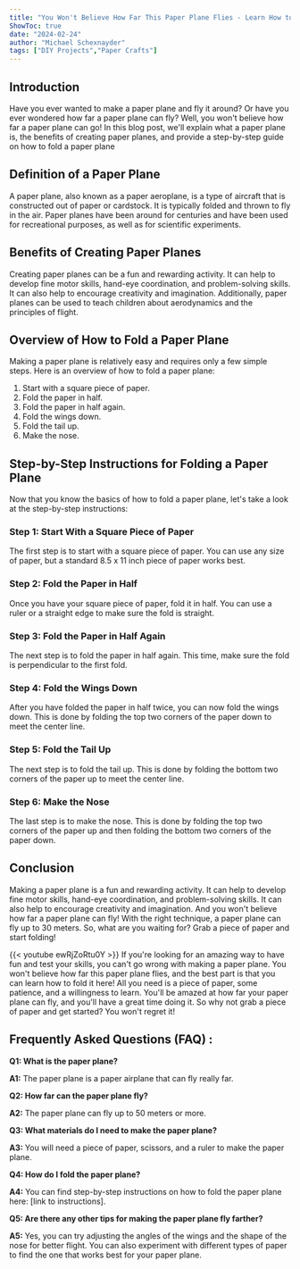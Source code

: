```yaml
---
title: "You Won't Believe How Far This Paper Plane Flies - Learn How to Fold It Here!"
ShowToc: true 
date: "2024-02-24"
author: "Michael Schexnayder" 
tags: ["DIY Projects","Paper Crafts"]
---
```

## Introduction

Have you ever wanted to make a paper plane and fly it around? Or have you ever wondered how far a paper plane can fly? Well, you won't believe how far a paper plane can go! In this blog post, we'll explain what a paper plane is, the benefits of creating paper planes, and provide a step-by-step guide on how to fold a paper plane

## Definition of a Paper Plane

A paper plane, also known as a paper aeroplane, is a type of aircraft that is constructed out of paper or cardstock. It is typically folded and thrown to fly in the air. Paper planes have been around for centuries and have been used for recreational purposes, as well as for scientific experiments.

## Benefits of Creating Paper Planes

Creating paper planes can be a fun and rewarding activity. It can help to develop fine motor skills, hand-eye coordination, and problem-solving skills. It can also help to encourage creativity and imagination. Additionally, paper planes can be used to teach children about aerodynamics and the principles of flight.

## Overview of How to Fold a Paper Plane

Making a paper plane is relatively easy and requires only a few simple steps. Here is an overview of how to fold a paper plane:

1. Start with a square piece of paper.
2. Fold the paper in half.
3. Fold the paper in half again.
4. Fold the wings down.
5. Fold the tail up.
6. Make the nose.

## Step-by-Step Instructions for Folding a Paper Plane

Now that you know the basics of how to fold a paper plane, let's take a look at the step-by-step instructions:

### Step 1: Start With a Square Piece of Paper

The first step is to start with a square piece of paper. You can use any size of paper, but a standard 8.5 x 11 inch piece of paper works best.

### Step 2: Fold the Paper in Half

Once you have your square piece of paper, fold it in half. You can use a ruler or a straight edge to make sure the fold is straight.

### Step 3: Fold the Paper in Half Again

The next step is to fold the paper in half again. This time, make sure the fold is perpendicular to the first fold.

### Step 4: Fold the Wings Down

After you have folded the paper in half twice, you can now fold the wings down. This is done by folding the top two corners of the paper down to meet the center line.

### Step 5: Fold the Tail Up

The next step is to fold the tail up. This is done by folding the bottom two corners of the paper up to meet the center line.

### Step 6: Make the Nose

The last step is to make the nose. This is done by folding the top two corners of the paper up and then folding the bottom two corners of the paper down.

## Conclusion

Making a paper plane is a fun and rewarding activity. It can help to develop fine motor skills, hand-eye coordination, and problem-solving skills. It can also help to encourage creativity and imagination. And you won't believe how far a paper plane can fly! With the right technique, a paper plane can fly up to 30 meters. So, what are you waiting for? Grab a piece of paper and start folding!

{{< youtube ewRjZoRtu0Y >}} 
If you're looking for an amazing way to have fun and test your skills, you can't go wrong with making a paper plane. You won't believe how far this paper plane flies, and the best part is that you can learn how to fold it here! All you need is a piece of paper, some patience, and a willingness to learn. You'll be amazed at how far your paper plane can fly, and you'll have a great time doing it. So why not grab a piece of paper and get started? You won't regret it!

## Frequently Asked Questions (FAQ) :
**Q1: What is the paper plane?**

**A1:** The paper plane is a paper airplane that can fly really far.

**Q2: How far can the paper plane fly?**

**A2:** The paper plane can fly up to 50 meters or more.

**Q3: What materials do I need to make the paper plane?**

**A3:** You will need a piece of paper, scissors, and a ruler to make the paper plane.

**Q4: How do I fold the paper plane?**

**A4:** You can find step-by-step instructions on how to fold the paper plane here: [link to instructions].

**Q5: Are there any other tips for making the paper plane fly farther?**

**A5:** Yes, you can try adjusting the angles of the wings and the shape of the nose for better flight. You can also experiment with different types of paper to find the one that works best for your paper plane.



